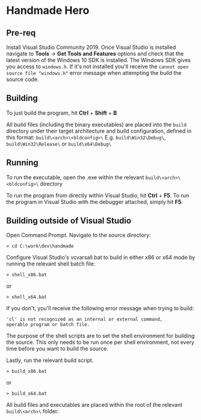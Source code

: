 # Handmade Hero

## Pre-req

Install Visual Studio Community 2019. Once Visual Studio is installed navigate to **Tools** -> **Get Tools and Features** options and check that the latest version of the Windows 10 SDK is installed. The Windows SDK gives you access to `windows.h`. If it's not installed you'll receive the `cannot open source file "windows.h"` error message when attempting the build the source code.

## Building

To just build the program, hit **Ctrl** + **Shift** + **B**

All build files (including the binary executables) are placed into the `build` directory under their target architecture and build configuration, defined in this format: `build\<arch>\<bldconfig>\` E.g. `build\Win32\Debug\`, `build\Win32\Release\` or `build\x64\Debug\`

## Running

To run the executable, open the .exe within the relevant `build\<arch>\<bldconfig>\` directory

To run the program from directly within Visual Studio, hit **Ctrl** + **F5**. To run the program in Visual Studio with the debugger attached, simply hit **F5**.

## Building outside of Visual Studio

Open Command Prompt. Navigate to the source directory:

```
> cd C:\work\dev\handmade
```

Configure Visual Studio's vcvarsall.bat to build in either x86 or x64 mode by running the relevant shell batch file:

```
> shell_x86.bat
```

or 

```
> shell_x64.bat
```

If you don't, you'll receive the following error message when trying to build:

```
'cl' is not recognized as an internal or external command,
operable program or batch file.
```

The purpose of the shell scripts are to set the shell environment for building the source. This only needs to be run once per shell environment, not every time before you want to build the source.

Lastly, run the relevant build script.

```
> build_x86.bat
```

or

```
> build_x64.bat
```

All build files and executables are placed within the root of the relevant `build\<arch>\` folder.
